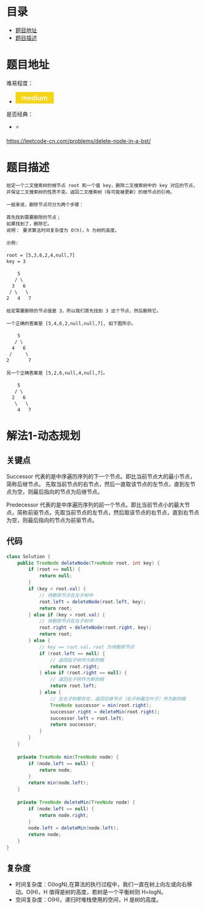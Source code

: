 # 目录
* [题目地址](#题目地址)
* [题目描述](#题目描述)



# 题目地址
难易程度：
- ![medium.jpg](../.images/medium.jpg)

是否经典：
- ⭐️

https://leetcode-cn.com/problems/delete-node-in-a-bst/

# 题目描述
```text
给定一个二叉搜索树的根节点 root 和一个值 key，删除二叉搜索树中的 key 对应的节点，并保证二叉搜索树的性质不变。返回二叉搜索树（有可能被更新）的根节点的引用。

一般来说，删除节点可分为两个步骤：

首先找到需要删除的节点；
如果找到了，删除它。
说明： 要求算法时间复杂度为 O(h)，h 为树的高度。

示例:

root = [5,3,6,2,4,null,7]
key = 3

    5
   / \
  3   6
 / \   \
2   4   7

给定需要删除的节点值是 3，所以我们首先找到 3 这个节点，然后删除它。

一个正确的答案是 [5,4,6,2,null,null,7], 如下图所示。

    5
   / \
  4   6
 /     \
2       7

另一个正确答案是 [5,2,6,null,4,null,7]。

    5
   / \
  2   6
   \   \
    4   7
```


# 解法1-动态规划
## 关键点

Successor 代表的是中序遍历序列的下一个节点。即比当前节点大的最小节点，简称后继节点。 先取当前节点的右节点，然后一直取该节点的左节点，直到左节点为空，则最后指向的节点为后继节点。

Predecessor 代表的是中序遍历序列的前一个节点。即比当前节点小的最大节点，简称前驱节点。先取当前节点的左节点，然后取该节点的右节点，直到右节点为空，则最后指向的节点为前驱节点。

## 代码
```java
class Solution {
    public TreeNode deleteNode(TreeNode root, int key) {
        if (root == null) {
            return null;
        }
        if (key < root.val) {
            // 待删除节点在左子树中
            root.left = deleteNode(root.left, key);
            return root;
        } else if (key > root.val) {
            // 待删除节点在右子树中
            root.right = deleteNode(root.right, key);
            return root;
        } else {
            // key == root.val，root 为待删除节点
            if (root.left == null) {
                // 返回右子树作为新的根
                return root.right;
            } else if (root.right == null) {
                // 返回左子树作为新的根
                return root.left;
            } else {
                // 左右子树都存在，返回后继节点（右子树最左叶子）作为新的根
                TreeNode successor = min(root.right);
                successor.right = deleteMin(root.right);
                successor.left = root.left;
                return successor;
            }
        }
    }

    private TreeNode min(TreeNode node) {
        if (node.left == null) {
            return node;
        }
        return min(node.left);
    }

    private TreeNode deleteMin(TreeNode node) {
        if (node.left == null) {
            return node.right;
        }
        node.left = deleteMin(node.left);
        return node;
    }
}
```


## 复杂度
- 时间复杂度：O(logN),在算法的执行过程中，我们一直在树上向左或向右移动。O(H)，H 值得是树的高度，若树是一个平衡树则 H=logN。
- 空间复杂度：O(H)，递归时堆栈使用的空间，H 是树的高度。
